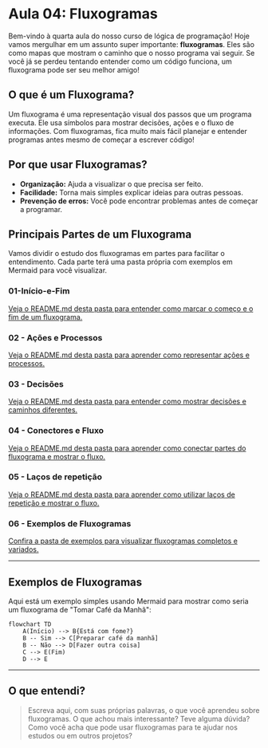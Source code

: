 # Aula 04: Fluxogramas

Bem-vindo à quarta aula do nosso curso de lógica de programação! Hoje vamos mergulhar em um assunto super importante: **fluxogramas**. Eles são como mapas que mostram o caminho que o nosso programa vai seguir. Se você já se perdeu tentando entender como um código funciona, um fluxograma pode ser seu melhor amigo!

## O que é um Fluxograma?

Um fluxograma é uma representação visual dos passos que um programa executa. Ele usa símbolos para mostrar decisões, ações e o fluxo de informações. Com fluxogramas, fica muito mais fácil planejar e entender programas antes mesmo de começar a escrever código!

## Por que usar Fluxogramas?

- **Organização:** Ajuda a visualizar o que precisa ser feito.
- **Facilidade:** Torna mais simples explicar ideias para outras pessoas.
- **Prevenção de erros:** Você pode encontrar problemas antes de começar a programar.

## Principais Partes de um Fluxograma

Vamos dividir o estudo dos fluxogramas em partes para facilitar o entendimento. Cada parte terá uma pasta própria com exemplos em Mermaid para você visualizar.

### 01-Início-e-Fim

[Veja o README.md desta pasta para entender como marcar o começo e o fim de um fluxograma.](./01-inicio-e-fim/README.md)

### 02 - Ações e Processos

[Veja o README.md desta pasta para aprender como representar ações e processos.](./02-acoes-e-processos/README.md)

### 03 - Decisões

[Veja o README.md desta pasta para entender como mostrar decisões e caminhos diferentes.](./03-decisoes/README.md)

### 04 - Conectores e Fluxo

[Veja o README.md desta pasta para aprender como conectar partes do fluxograma e mostrar o fluxo.](./04-conectores-e-fluxo/README.md)

### 05 - Laços de repetição

[Veja o README.md desta pasta para aprender como utilizar laços de repetição e mostrar o fluxo.](./05-lacos-de-repeticao/README.md)

### 06 - Exemplos de Fluxogramas

[Confira a pasta de exemplos para visualizar fluxogramas completos e variados.](./06-exemplos-de-fluxogramas/README.md)

---

## Exemplos de Fluxogramas

Aqui está um exemplo simples usando Mermaid para mostrar como seria um fluxograma de "Tomar Café da Manhã":

```mermaid
flowchart TD
    A(Início) --> B{Está com fome?}
    B -- Sim --> C[Preparar café da manhã]
    B -- Não --> D[Fazer outra coisa]
    C --> E(Fim)
    D --> E
```

---

## O que entendi?

> Escreva aqui, com suas próprias palavras, o que você aprendeu sobre fluxogramas. O que achou mais interessante? Teve alguma dúvida? Como você acha que pode usar fluxogramas para te ajudar nos estudos ou em outros projetos?
